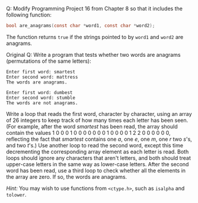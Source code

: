 Q: Modify Programming Project 16 from Chapter 8 so that it includes the
following function:

```c
bool are_anagrams(const char *word1, const char *word2);
```

The function returns `true` if the strings pointed to by `word1` and `word2` are
anagrams.

Original Q: Write a program that tests whether two words are anagrams
(permutations of the same letters):

```
Enter first word: smartest
Enter second word: mattress
The words are anagrams.

Enter first word: dumbest
Enter second word: stumble
The words are not anagrams.
```

Write a loop that reads the first word, character by character, using an array
of 26 integers to keep track of how many times each letter has been seen. (For
example, after the word <em>smartest</em> has been read, the array should
contain the values 1 0 0 0 1 0 0 0 0 0 0 0 1 0 0 0 0 1 2 2 0 0 0 0 0 0,
reflecting the fact that <em>smartest</em> contains one
<em>a</em>, one <em>e</em>, one <em>m</em>, one <em>r</em> two
<em>s</em>'s, and two <em>t</em>'s.) Use another loop to read the second word,
except this time decrementing the corresponding array element as each letter is
read. Both loops should ignore any characters that aren't letters, and both
should treat upper-case letters in the same way as lower-case letters. After the
second word has been read, use a third loop to check whether all the elements in
the array are zero. If so, the words are anagrams.

<em>Hint:</em> You may wish to use functions from `<ctype.h>`, such as `isalpha`
and `tolower`.
